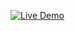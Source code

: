[![Live Demo](https://img.shields.io/badge/Live%20Demo-Online-green?style=for-the-badge)]([https://your-demo-link.com](https://project-games-neon.vercel.app/))
